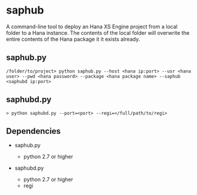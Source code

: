 saphub
======

A command-line tool to deploy an Hana XS Engine project from a local folder to a Hana instance. The contents of the local folder will overwrite the entire contents of the Hana package it it exists already.

saphub.py
---------

    /folder/to/project> python saphub.py --host <hana ip:port> --usr <hana user> --pwd <hana password> --package <hana package name> --saphub <saphubd ip:port>

saphubd.py
----------

    > python saphubd.py --port=<port> --regi=</full/path/to/regi>

Dependencies
------------

 - saphub.py
   - python 2.7 or higher

 - saphubd.py
   - python 2.7 or higher
   - regi
